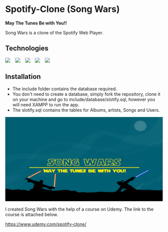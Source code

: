 # Spotify-Clone (Song Wars)

<b>May The Tunes Be with You!!</b>

Song Wars is a clone of the Spotify Web Player.

## Technologies

<p float="left">
    <img src="https://simpleicons.org/icons/javascript.svg" width="45px">&nbsp&nbsp&nbsp
    <img src="https://simpleicons.org/icons/css3.svg" width="45px">&nbsp&nbsp&nbsp
    <img src="https://simpleicons.org/icons/php.svg" width="45px">&nbsp&nbsp&nbsp
    <img src="https://simpleicons.org/icons/mysql.svg" width="45px">&nbsp&nbsp&nbsp
    <img src="https://simpleicons.org/icons/html5.svg" width="45px">&nbsp&nbsp&nbsp
</p>


## Installation

- The include folder contains the database required. 
- You don't need to create a database, simply fork the repository, clone it on your machine and go to include/database/slotify.sql, however you will need XAMPP to run the app. 
- The slotify.sql contains the tables for Albums, artists, Songs and Users.

<img src="https://github.com/JaiParakh/Spotify-Clone/blob/master/assets/images/bg.jpg">

I created Song Wars with the help of a course on Udemy. The link to the course is attached below.

https://www.udemy.com/spotify-clone/
